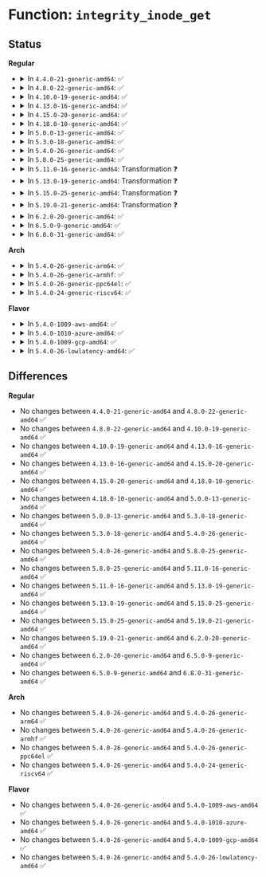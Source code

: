 # Function: <code>integrity_inode_get</code>

## Status
<b>Regular</b>
<ul>
<li>
<details>
<summary>In <code>4.4.0-21-generic-amd64</code>: ✅</summary>

```c
struct integrity_iint_cache * integrity_inode_get(struct inode * inode)
```

```json
{
  "name": "integrity_inode_get",
  "collision_type": "Unique Global",
  "inline_type": "No",
  "funcs": [
    {
      "addr": 18446744071582606032,
      "name": "integrity_inode_get",
      "external": true,
      "loc": "security/integrity/iint.c:92",
      "file": "security/integrity/iint.c",
      "inline": "seen, unknown",
      "caller_inline": [],
      "caller_func": [
        "security/integrity/ima/ima_main.c:process_measurement"
      ]
    }
  ],
  "symbols": [
    {
      "addr": 18446744071582606032,
      "name": "integrity_inode_get",
      "section": ".text",
      "bind": "STB_GLOBAL",
      "size": 179
    }
  ]
}
```
</details>
</li>
<li>
<details>
<summary>In <code>4.8.0-22-generic-amd64</code>: ✅</summary>

```c
struct integrity_iint_cache * integrity_inode_get(struct inode * inode)
```

```json
{
  "name": "integrity_inode_get",
  "collision_type": "Unique Global",
  "inline_type": "No",
  "funcs": [
    {
      "addr": 18446744071582851136,
      "name": "integrity_inode_get",
      "external": true,
      "loc": "security/integrity/iint.c:93",
      "file": "security/integrity/iint.c",
      "inline": "seen, unknown",
      "caller_inline": [],
      "caller_func": [
        "security/integrity/ima/ima_main.c:ima_post_path_mknod",
        "security/integrity/ima/ima_main.c:process_measurement"
      ]
    }
  ],
  "symbols": [
    {
      "addr": 18446744071582851136,
      "name": "integrity_inode_get",
      "section": ".text",
      "bind": "STB_GLOBAL",
      "size": 182
    }
  ]
}
```
</details>
</li>
<li>
<details>
<summary>In <code>4.10.0-19-generic-amd64</code>: ✅</summary>

```c
struct integrity_iint_cache * integrity_inode_get(struct inode * inode)
```

```json
{
  "name": "integrity_inode_get",
  "collision_type": "Unique Global",
  "inline_type": "No",
  "funcs": [
    {
      "addr": 18446744071582947168,
      "name": "integrity_inode_get",
      "external": true,
      "loc": "security/integrity/iint.c:93",
      "file": "security/integrity/iint.c",
      "inline": "seen, unknown",
      "caller_inline": [],
      "caller_func": [
        "security/integrity/ima/ima_main.c:ima_post_path_mknod",
        "security/integrity/ima/ima_main.c:process_measurement",
        "security/integrity/ima/ima_main.c:process_measurement",
        "security/integrity/ima/ima_main.c:process_measurement"
      ]
    }
  ],
  "symbols": [
    {
      "addr": 18446744071582947168,
      "name": "integrity_inode_get",
      "section": ".text",
      "bind": "STB_GLOBAL",
      "size": 182
    }
  ]
}
```
</details>
</li>
<li>
<details>
<summary>In <code>4.13.0-16-generic-amd64</code>: ✅</summary>

```c
struct integrity_iint_cache * integrity_inode_get(struct inode * inode)
```

```json
{
  "name": "integrity_inode_get",
  "collision_type": "Unique Global",
  "inline_type": "No",
  "funcs": [
    {
      "addr": 18446744071582997344,
      "name": "integrity_inode_get",
      "external": true,
      "loc": "security/integrity/iint.c:93",
      "file": "security/integrity/iint.c",
      "inline": "seen, unknown",
      "caller_inline": [],
      "caller_func": [
        "security/integrity/ima/ima_main.c:ima_post_path_mknod",
        "security/integrity/ima/ima_main.c:process_measurement",
        "security/integrity/ima/ima_main.c:process_measurement",
        "security/integrity/ima/ima_main.c:process_measurement"
      ]
    }
  ],
  "symbols": [
    {
      "addr": 18446744071582997344,
      "name": "integrity_inode_get",
      "section": ".text",
      "bind": "STB_GLOBAL",
      "size": 182
    }
  ]
}
```
</details>
</li>
<li>
<details>
<summary>In <code>4.15.0-20-generic-amd64</code>: ✅</summary>

```c
struct integrity_iint_cache * integrity_inode_get(struct inode * inode)
```

```json
{
  "name": "integrity_inode_get",
  "collision_type": "Unique Global",
  "inline_type": "No",
  "funcs": [
    {
      "addr": 18446744071583161424,
      "name": "integrity_inode_get",
      "external": true,
      "loc": "security/integrity/iint.c:93",
      "file": "security/integrity/iint.c",
      "inline": "seen, unknown",
      "caller_inline": [],
      "caller_func": [
        "security/integrity/ima/ima_main.c:ima_post_path_mknod",
        "security/integrity/ima/ima_main.c:process_measurement",
        "security/integrity/ima/ima_main.c:process_measurement",
        "security/integrity/ima/ima_main.c:process_measurement"
      ]
    }
  ],
  "symbols": [
    {
      "addr": 18446744071583161424,
      "name": "integrity_inode_get",
      "section": ".text",
      "bind": "STB_GLOBAL",
      "size": 182
    }
  ]
}
```
</details>
</li>
<li>
<details>
<summary>In <code>4.18.0-10-generic-amd64</code>: ✅</summary>

```c
struct integrity_iint_cache * integrity_inode_get(struct inode * inode)
```

```json
{
  "name": "integrity_inode_get",
  "collision_type": "Unique Global",
  "inline_type": "No",
  "funcs": [
    {
      "addr": 18446744071583366912,
      "name": "integrity_inode_get",
      "external": true,
      "loc": "security/integrity/iint.c:98",
      "file": "security/integrity/iint.c",
      "inline": "seen, unknown",
      "caller_inline": [],
      "caller_func": [
        "security/integrity/ima/ima_main.c:ima_post_path_mknod",
        "security/integrity/ima/ima_main.c:process_measurement",
        "security/integrity/ima/ima_main.c:process_measurement",
        "security/integrity/ima/ima_main.c:process_measurement",
        "security/integrity/ima/ima_main.c:process_measurement"
      ]
    }
  ],
  "symbols": [
    {
      "addr": 18446744071583366912,
      "name": "integrity_inode_get",
      "section": ".text",
      "bind": "STB_GLOBAL",
      "size": 182
    }
  ]
}
```
</details>
</li>
<li>
<details>
<summary>In <code>5.0.0-13-generic-amd64</code>: ✅</summary>

```c
struct integrity_iint_cache * integrity_inode_get(struct inode * inode)
```

```json
{
  "name": "integrity_inode_get",
  "collision_type": "Unique Global",
  "inline_type": "No",
  "funcs": [
    {
      "addr": 18446744071583485664,
      "name": "integrity_inode_get",
      "external": true,
      "loc": "security/integrity/iint.c:99",
      "file": "security/integrity/iint.c",
      "inline": "seen, unknown",
      "caller_inline": [],
      "caller_func": [
        "security/integrity/ima/ima_main.c:ima_post_path_mknod",
        "security/integrity/ima/ima_main.c:process_measurement",
        "security/integrity/ima/ima_main.c:process_measurement",
        "security/integrity/ima/ima_main.c:process_measurement"
      ]
    }
  ],
  "symbols": [
    {
      "addr": 18446744071583485664,
      "name": "integrity_inode_get",
      "section": ".text",
      "bind": "STB_GLOBAL",
      "size": 182
    }
  ]
}
```
</details>
</li>
<li>
<details>
<summary>In <code>5.3.0-18-generic-amd64</code>: ✅</summary>

```c
struct integrity_iint_cache * integrity_inode_get(struct inode * inode)
```

```json
{
  "name": "integrity_inode_get",
  "collision_type": "Unique Global",
  "inline_type": "No",
  "funcs": [
    {
      "addr": 18446744071583671760,
      "name": "integrity_inode_get",
      "external": true,
      "loc": "security/integrity/iint.c:95",
      "file": "security/integrity/iint.c",
      "inline": "seen, unknown",
      "caller_inline": [],
      "caller_func": [
        "security/integrity/ima/ima_main.c:ima_post_path_mknod",
        "security/integrity/ima/ima_main.c:ima_post_create_tmpfile",
        "security/integrity/ima/ima_main.c:process_measurement",
        "security/integrity/ima/ima_main.c:process_measurement",
        "security/integrity/ima/ima_main.c:process_measurement"
      ]
    }
  ],
  "symbols": [
    {
      "addr": 18446744071583671760,
      "name": "integrity_inode_get",
      "section": ".text",
      "bind": "STB_GLOBAL",
      "size": 190
    }
  ]
}
```
</details>
</li>
<li>
<details>
<summary>In <code>5.4.0-26-generic-amd64</code>: ✅</summary>

```c
struct integrity_iint_cache * integrity_inode_get(struct inode * inode)
```

```json
{
  "name": "integrity_inode_get",
  "collision_type": "Unique Global",
  "inline_type": "No",
  "funcs": [
    {
      "addr": 18446744071583778768,
      "name": "integrity_inode_get",
      "external": true,
      "loc": "security/integrity/iint.c:95",
      "file": "security/integrity/iint.c",
      "inline": "seen, unknown",
      "caller_inline": [],
      "caller_func": [
        "security/integrity/ima/ima_main.c:ima_post_path_mknod",
        "security/integrity/ima/ima_main.c:ima_post_create_tmpfile",
        "security/integrity/ima/ima_main.c:process_measurement",
        "security/integrity/ima/ima_main.c:process_measurement",
        "security/integrity/ima/ima_main.c:process_measurement"
      ]
    }
  ],
  "symbols": [
    {
      "addr": 18446744071583778768,
      "name": "integrity_inode_get",
      "section": ".text",
      "bind": "STB_GLOBAL",
      "size": 190
    }
  ]
}
```
</details>
</li>
<li>
<details>
<summary>In <code>5.8.0-25-generic-amd64</code>: ✅</summary>

```c
struct integrity_iint_cache * integrity_inode_get(struct inode * inode)
```

```json
{
  "name": "integrity_inode_get",
  "collision_type": "Unique Global",
  "inline_type": "No",
  "funcs": [
    {
      "addr": 18446744071584169312,
      "name": "integrity_inode_get",
      "external": true,
      "loc": "security/integrity/iint.c:95",
      "file": "security/integrity/iint.c",
      "inline": "seen, unknown",
      "caller_inline": [],
      "caller_func": [
        "security/integrity/ima/ima_main.c:ima_post_path_mknod",
        "security/integrity/ima/ima_main.c:ima_post_create_tmpfile",
        "security/integrity/ima/ima_main.c:process_measurement",
        "security/integrity/ima/ima_main.c:process_measurement",
        "security/integrity/ima/ima_main.c:process_measurement"
      ]
    }
  ],
  "symbols": [
    {
      "addr": 18446744071584169312,
      "name": "integrity_inode_get",
      "section": ".text",
      "bind": "STB_GLOBAL",
      "size": 190
    }
  ]
}
```
</details>
</li>
<li>
<details>
<summary>In <code>5.11.0-16-generic-amd64</code>: Transformation ❓</summary>

```c
struct integrity_iint_cache * integrity_inode_get(struct inode * inode)
```

```json
{
  "name": "integrity_inode_get",
  "collision_type": "Unique Global",
  "inline_type": "No",
  "funcs": [
    {
      "addr": 0,
      "name": "integrity_inode_get",
      "external": true,
      "loc": "security/integrity/iint.c:95",
      "file": "security/integrity/iint.c",
      "inline": "seen, unknown",
      "caller_inline": [],
      "caller_func": [
        "security/integrity/ima/ima_main.c:ima_post_path_mknod",
        "security/integrity/ima/ima_main.c:ima_post_create_tmpfile",
        "security/integrity/ima/ima_main.c:process_measurement",
        "security/integrity/ima/ima_main.c:process_measurement",
        "security/integrity/ima/ima_main.c:process_measurement"
      ]
    }
  ],
  "symbols": [
    {
      "addr": 18446744071591369167,
      "name": "integrity_inode_get.cold",
      "section": ".text",
      "bind": "STB_LOCAL",
      "size": 19
    },
    {
      "addr": 18446744071584288432,
      "name": "integrity_inode_get",
      "section": ".text",
      "bind": "STB_GLOBAL",
      "size": 204
    }
  ]
}
```
</details>
</li>
<li>
<details>
<summary>In <code>5.13.0-19-generic-amd64</code>: Transformation ❓</summary>

```c
struct integrity_iint_cache * integrity_inode_get(struct inode * inode)
```

```json
{
  "name": "integrity_inode_get",
  "collision_type": "Unique Global",
  "inline_type": "No",
  "funcs": [
    {
      "addr": 0,
      "name": "integrity_inode_get",
      "external": true,
      "loc": "security/integrity/iint.c:95",
      "file": "security/integrity/iint.c",
      "inline": "seen, unknown",
      "caller_inline": [],
      "caller_func": [
        "security/integrity/ima/ima_main.c:ima_post_path_mknod",
        "security/integrity/ima/ima_main.c:ima_post_create_tmpfile",
        "security/integrity/ima/ima_main.c:process_measurement",
        "security/integrity/ima/ima_main.c:process_measurement",
        "security/integrity/ima/ima_main.c:process_measurement",
        "security/integrity/ima/ima_main.c:process_measurement"
      ]
    }
  ],
  "symbols": [
    {
      "addr": 18446744071591311853,
      "name": "integrity_inode_get.cold",
      "section": ".text",
      "bind": "STB_LOCAL",
      "size": 19
    },
    {
      "addr": 18446744071584322272,
      "name": "integrity_inode_get",
      "section": ".text",
      "bind": "STB_GLOBAL",
      "size": 204
    }
  ]
}
```
</details>
</li>
<li>
<details>
<summary>In <code>5.15.0-25-generic-amd64</code>: Transformation ❓</summary>

```c
struct integrity_iint_cache * integrity_inode_get(struct inode * inode)
```

```json
{
  "name": "integrity_inode_get",
  "collision_type": "Unique Global",
  "inline_type": "No",
  "funcs": [
    {
      "addr": 0,
      "name": "integrity_inode_get",
      "external": true,
      "loc": "security/integrity/iint.c:95",
      "file": "security/integrity/iint.c",
      "inline": "seen, unknown",
      "caller_inline": [],
      "caller_func": [
        "security/integrity/ima/ima_main.c:ima_post_path_mknod",
        "security/integrity/ima/ima_main.c:ima_post_create_tmpfile",
        "security/integrity/ima/ima_main.c:process_measurement",
        "security/integrity/ima/ima_main.c:process_measurement",
        "security/integrity/ima/ima_main.c:process_measurement",
        "security/integrity/ima/ima_main.c:process_measurement"
      ]
    }
  ],
  "symbols": [
    {
      "addr": 18446744071592307670,
      "name": "integrity_inode_get.cold",
      "section": ".text",
      "bind": "STB_LOCAL",
      "size": 19
    },
    {
      "addr": 18446744071584709408,
      "name": "integrity_inode_get",
      "section": ".text",
      "bind": "STB_GLOBAL",
      "size": 204
    }
  ]
}
```
</details>
</li>
<li>
<details>
<summary>In <code>5.19.0-21-generic-amd64</code>: Transformation ❓</summary>

```c
struct integrity_iint_cache * integrity_inode_get(struct inode * inode)
```

```json
{
  "name": "integrity_inode_get",
  "collision_type": "Unique Global",
  "inline_type": "No",
  "funcs": [
    {
      "addr": 0,
      "name": "integrity_inode_get",
      "external": true,
      "loc": "security/integrity/iint.c:95",
      "file": "security/integrity/iint.c",
      "inline": "seen, unknown",
      "caller_inline": [],
      "caller_func": [
        "security/integrity/ima/ima_main.c:ima_post_path_mknod",
        "security/integrity/ima/ima_main.c:ima_post_create_tmpfile",
        "security/integrity/ima/ima_main.c:process_measurement",
        "security/integrity/ima/ima_main.c:process_measurement",
        "security/integrity/ima/ima_main.c:process_measurement",
        "security/integrity/ima/ima_main.c:process_measurement"
      ]
    }
  ],
  "symbols": [
    {
      "addr": 18446744071594089993,
      "name": "integrity_inode_get.cold",
      "section": ".text",
      "bind": "STB_LOCAL",
      "size": 19
    },
    {
      "addr": 18446744071585383104,
      "name": "integrity_inode_get",
      "section": ".text",
      "bind": "STB_GLOBAL",
      "size": 231
    }
  ]
}
```
</details>
</li>
<li>
<details>
<summary>In <code>6.2.0-20-generic-amd64</code>: ✅</summary>

```c
struct integrity_iint_cache * integrity_inode_get(struct inode * inode)
```

```json
{
  "name": "integrity_inode_get",
  "collision_type": "Unique Global",
  "inline_type": "No",
  "funcs": [
    {
      "addr": 18446744071586134736,
      "name": "integrity_inode_get",
      "external": true,
      "loc": "security/integrity/iint.c:95",
      "file": "security/integrity/iint.c",
      "inline": "seen, unknown",
      "caller_inline": [],
      "caller_func": [
        "security/integrity/ima/ima_main.c:ima_post_path_mknod",
        "security/integrity/ima/ima_main.c:ima_post_create_tmpfile",
        "security/integrity/ima/ima_main.c:process_measurement",
        "security/integrity/ima/ima_main.c:process_measurement",
        "security/integrity/ima/ima_main.c:process_measurement",
        "security/integrity/ima/ima_main.c:process_measurement"
      ]
    }
  ],
  "symbols": [
    {
      "addr": 18446744071586134736,
      "name": "integrity_inode_get",
      "section": ".text",
      "bind": "STB_GLOBAL",
      "size": 250
    }
  ]
}
```
</details>
</li>
<li>
<details>
<summary>In <code>6.5.0-9-generic-amd64</code>: ✅</summary>

```c
struct integrity_iint_cache * integrity_inode_get(struct inode * inode)
```

```json
{
  "name": "integrity_inode_get",
  "collision_type": "Unique Global",
  "inline_type": "No",
  "funcs": [
    {
      "addr": 18446744071586372592,
      "name": "integrity_inode_get",
      "external": true,
      "loc": "security/integrity/iint.c:93",
      "file": "security/integrity/iint.c",
      "inline": "seen, unknown",
      "caller_inline": [],
      "caller_func": [
        "security/integrity/ima/ima_main.c:ima_post_path_mknod",
        "security/integrity/ima/ima_main.c:ima_post_create_tmpfile",
        "security/integrity/ima/ima_main.c:process_measurement",
        "security/integrity/ima/ima_main.c:process_measurement",
        "security/integrity/ima/ima_main.c:process_measurement",
        "security/integrity/ima/ima_main.c:process_measurement"
      ]
    }
  ],
  "symbols": [
    {
      "addr": 18446744071586372592,
      "name": "integrity_inode_get",
      "section": ".text",
      "bind": "STB_GLOBAL",
      "size": 269
    }
  ]
}
```
</details>
</li>
<li>
<details>
<summary>In <code>6.8.0-31-generic-amd64</code>: ✅</summary>

```c
struct integrity_iint_cache * integrity_inode_get(struct inode * inode)
```

```json
{
  "name": "integrity_inode_get",
  "collision_type": "Unique Global",
  "inline_type": "No",
  "funcs": [
    {
      "addr": 18446744071586637104,
      "name": "integrity_inode_get",
      "external": true,
      "loc": "security/integrity/iint.c:124",
      "file": "security/integrity/iint.c",
      "inline": "seen, unknown",
      "caller_inline": [],
      "caller_func": [
        "security/integrity/ima/ima_main.c:ima_post_path_mknod",
        "security/integrity/ima/ima_main.c:ima_post_create_tmpfile",
        "security/integrity/ima/ima_main.c:process_measurement",
        "security/integrity/ima/ima_main.c:process_measurement",
        "security/integrity/ima/ima_main.c:process_measurement",
        "security/integrity/ima/ima_main.c:process_measurement"
      ]
    }
  ],
  "symbols": [
    {
      "addr": 18446744071586637104,
      "name": "integrity_inode_get",
      "section": ".text",
      "bind": "STB_GLOBAL",
      "size": 355
    }
  ]
}
```
</details>
</li>
</ul>
<b>Arch</b>
<ul>
<li>
<details>
<summary>In <code>5.4.0-26-generic-arm64</code>: ✅</summary>

```c
struct integrity_iint_cache * integrity_inode_get(struct inode * inode)
```

```json
{
  "name": "integrity_inode_get",
  "collision_type": "Unique Global",
  "inline_type": "No",
  "funcs": [
    {
      "addr": 18446603336495581024,
      "name": "integrity_inode_get",
      "external": true,
      "loc": "security/integrity/iint.c:95",
      "file": "security/integrity/iint.c",
      "inline": "seen, unknown",
      "caller_inline": [],
      "caller_func": [
        "security/integrity/ima/ima_main.c:ima_post_path_mknod",
        "security/integrity/ima/ima_main.c:ima_post_create_tmpfile",
        "security/integrity/ima/ima_main.c:process_measurement",
        "security/integrity/ima/ima_main.c:process_measurement",
        "security/integrity/ima/ima_main.c:process_measurement"
      ]
    }
  ],
  "symbols": [
    {
      "addr": 18446603336495581024,
      "name": "integrity_inode_get",
      "section": ".text",
      "bind": "STB_GLOBAL",
      "size": 296
    }
  ]
}
```
</details>
</li>
<li>
<details>
<summary>In <code>5.4.0-26-generic-armhf</code>: ✅</summary>

```c
struct integrity_iint_cache * integrity_inode_get(struct inode * inode)
```

```json
{
  "name": "integrity_inode_get",
  "collision_type": "Unique Global",
  "inline_type": "No",
  "funcs": [
    {
      "addr": 3228942696,
      "name": "integrity_inode_get",
      "external": true,
      "loc": "security/integrity/iint.c:95",
      "file": "security/integrity/iint.c",
      "inline": "seen, unknown",
      "caller_inline": [],
      "caller_func": [
        "security/integrity/ima/ima_main.c:ima_post_path_mknod",
        "security/integrity/ima/ima_main.c:ima_post_create_tmpfile",
        "security/integrity/ima/ima_main.c:process_measurement",
        "security/integrity/ima/ima_main.c:process_measurement",
        "security/integrity/ima/ima_main.c:process_measurement"
      ]
    }
  ],
  "symbols": [
    {
      "addr": 3228942696,
      "name": "integrity_inode_get",
      "section": ".text",
      "bind": "STB_GLOBAL",
      "size": 228
    }
  ]
}
```
</details>
</li>
<li>
<details>
<summary>In <code>5.4.0-26-generic-ppc64el</code>: ✅</summary>

```c
struct integrity_iint_cache * integrity_inode_get(struct inode * inode)
```

```json
{
  "name": "integrity_inode_get",
  "collision_type": "Unique Global",
  "inline_type": "No",
  "funcs": [
    {
      "addr": 13835058055289678912,
      "name": "integrity_inode_get",
      "external": true,
      "loc": "security/integrity/iint.c:95",
      "file": "security/integrity/iint.c",
      "inline": "seen, unknown",
      "caller_inline": [],
      "caller_func": [
        "security/integrity/ima/ima_main.c:ima_post_path_mknod",
        "security/integrity/ima/ima_main.c:ima_post_create_tmpfile",
        "security/integrity/ima/ima_main.c:process_measurement"
      ]
    }
  ],
  "symbols": [
    {
      "addr": 13835058055289678912,
      "name": "integrity_inode_get",
      "section": ".text",
      "bind": "STB_GLOBAL",
      "size": 320
    }
  ]
}
```
</details>
</li>
<li>
<details>
<summary>In <code>5.4.0-24-generic-riscv64</code>: ✅</summary>

```c
struct integrity_iint_cache * integrity_inode_get(struct inode * inode)
```

```json
{
  "name": "integrity_inode_get",
  "collision_type": "Unique Global",
  "inline_type": "No",
  "funcs": [
    {
      "addr": 18446743936274747298,
      "name": "integrity_inode_get",
      "external": true,
      "loc": "security/integrity/iint.c:95",
      "file": "security/integrity/iint.c",
      "inline": "seen, unknown",
      "caller_inline": [],
      "caller_func": [
        "security/integrity/ima/ima_main.c:ima_post_path_mknod",
        "security/integrity/ima/ima_main.c:ima_post_create_tmpfile",
        "security/integrity/ima/ima_main.c:process_measurement"
      ]
    }
  ],
  "symbols": [
    {
      "addr": 18446743936274747298,
      "name": "integrity_inode_get",
      "section": ".text",
      "bind": "STB_GLOBAL",
      "size": 204
    }
  ]
}
```
</details>
</li>
</ul>
<b>Flavor</b>
<ul>
<li>
<details>
<summary>In <code>5.4.0-1009-aws-amd64</code>: ✅</summary>

```c
struct integrity_iint_cache * integrity_inode_get(struct inode * inode)
```

```json
{
  "name": "integrity_inode_get",
  "collision_type": "Unique Global",
  "inline_type": "No",
  "funcs": [
    {
      "addr": 18446744071583747504,
      "name": "integrity_inode_get",
      "external": true,
      "loc": "security/integrity/iint.c:95",
      "file": "security/integrity/iint.c",
      "inline": "seen, unknown",
      "caller_inline": [],
      "caller_func": [
        "security/integrity/ima/ima_main.c:ima_post_path_mknod",
        "security/integrity/ima/ima_main.c:ima_post_create_tmpfile",
        "security/integrity/ima/ima_main.c:process_measurement",
        "security/integrity/ima/ima_main.c:process_measurement",
        "security/integrity/ima/ima_main.c:process_measurement"
      ]
    }
  ],
  "symbols": [
    {
      "addr": 18446744071583747504,
      "name": "integrity_inode_get",
      "section": ".text",
      "bind": "STB_GLOBAL",
      "size": 190
    }
  ]
}
```
</details>
</li>
<li>
<details>
<summary>In <code>5.4.0-1010-azure-amd64</code>: ✅</summary>

```c
struct integrity_iint_cache * integrity_inode_get(struct inode * inode)
```

```json
{
  "name": "integrity_inode_get",
  "collision_type": "Unique Global",
  "inline_type": "No",
  "funcs": [
    {
      "addr": 18446744071583684560,
      "name": "integrity_inode_get",
      "external": true,
      "loc": "security/integrity/iint.c:95",
      "file": "security/integrity/iint.c",
      "inline": "seen, unknown",
      "caller_inline": [],
      "caller_func": [
        "security/integrity/ima/ima_main.c:ima_post_path_mknod",
        "security/integrity/ima/ima_main.c:ima_post_create_tmpfile",
        "security/integrity/ima/ima_main.c:process_measurement",
        "security/integrity/ima/ima_main.c:process_measurement",
        "security/integrity/ima/ima_main.c:process_measurement"
      ]
    }
  ],
  "symbols": [
    {
      "addr": 18446744071583684560,
      "name": "integrity_inode_get",
      "section": ".text",
      "bind": "STB_GLOBAL",
      "size": 190
    }
  ]
}
```
</details>
</li>
<li>
<details>
<summary>In <code>5.4.0-1009-gcp-amd64</code>: ✅</summary>

```c
struct integrity_iint_cache * integrity_inode_get(struct inode * inode)
```

```json
{
  "name": "integrity_inode_get",
  "collision_type": "Unique Global",
  "inline_type": "No",
  "funcs": [
    {
      "addr": 18446744071583731280,
      "name": "integrity_inode_get",
      "external": true,
      "loc": "security/integrity/iint.c:95",
      "file": "security/integrity/iint.c",
      "inline": "seen, unknown",
      "caller_inline": [],
      "caller_func": [
        "security/integrity/ima/ima_main.c:ima_post_path_mknod",
        "security/integrity/ima/ima_main.c:ima_post_create_tmpfile",
        "security/integrity/ima/ima_main.c:process_measurement",
        "security/integrity/ima/ima_main.c:process_measurement",
        "security/integrity/ima/ima_main.c:process_measurement"
      ]
    }
  ],
  "symbols": [
    {
      "addr": 18446744071583731280,
      "name": "integrity_inode_get",
      "section": ".text",
      "bind": "STB_GLOBAL",
      "size": 190
    }
  ]
}
```
</details>
</li>
<li>
<details>
<summary>In <code>5.4.0-26-lowlatency-amd64</code>: ✅</summary>

```c
struct integrity_iint_cache * integrity_inode_get(struct inode * inode)
```

```json
{
  "name": "integrity_inode_get",
  "collision_type": "Unique Global",
  "inline_type": "No",
  "funcs": [
    {
      "addr": 18446744071583832128,
      "name": "integrity_inode_get",
      "external": true,
      "loc": "security/integrity/iint.c:95",
      "file": "security/integrity/iint.c",
      "inline": "seen, unknown",
      "caller_inline": [],
      "caller_func": [
        "security/integrity/ima/ima_main.c:ima_post_path_mknod",
        "security/integrity/ima/ima_main.c:ima_post_create_tmpfile",
        "security/integrity/ima/ima_main.c:process_measurement",
        "security/integrity/ima/ima_main.c:process_measurement",
        "security/integrity/ima/ima_main.c:process_measurement"
      ]
    }
  ],
  "symbols": [
    {
      "addr": 18446744071583832128,
      "name": "integrity_inode_get",
      "section": ".text",
      "bind": "STB_GLOBAL",
      "size": 195
    }
  ]
}
```
</details>
</li>
</ul>

## Differences
<b>Regular</b>
<ul>
<li>
No changes between <code>4.4.0-21-generic-amd64</code> and <code>4.8.0-22-generic-amd64</code> ✅
</li>
<li>
No changes between <code>4.8.0-22-generic-amd64</code> and <code>4.10.0-19-generic-amd64</code> ✅
</li>
<li>
No changes between <code>4.10.0-19-generic-amd64</code> and <code>4.13.0-16-generic-amd64</code> ✅
</li>
<li>
No changes between <code>4.13.0-16-generic-amd64</code> and <code>4.15.0-20-generic-amd64</code> ✅
</li>
<li>
No changes between <code>4.15.0-20-generic-amd64</code> and <code>4.18.0-10-generic-amd64</code> ✅
</li>
<li>
No changes between <code>4.18.0-10-generic-amd64</code> and <code>5.0.0-13-generic-amd64</code> ✅
</li>
<li>
No changes between <code>5.0.0-13-generic-amd64</code> and <code>5.3.0-18-generic-amd64</code> ✅
</li>
<li>
No changes between <code>5.3.0-18-generic-amd64</code> and <code>5.4.0-26-generic-amd64</code> ✅
</li>
<li>
No changes between <code>5.4.0-26-generic-amd64</code> and <code>5.8.0-25-generic-amd64</code> ✅
</li>
<li>
No changes between <code>5.8.0-25-generic-amd64</code> and <code>5.11.0-16-generic-amd64</code> ✅
</li>
<li>
No changes between <code>5.11.0-16-generic-amd64</code> and <code>5.13.0-19-generic-amd64</code> ✅
</li>
<li>
No changes between <code>5.13.0-19-generic-amd64</code> and <code>5.15.0-25-generic-amd64</code> ✅
</li>
<li>
No changes between <code>5.15.0-25-generic-amd64</code> and <code>5.19.0-21-generic-amd64</code> ✅
</li>
<li>
No changes between <code>5.19.0-21-generic-amd64</code> and <code>6.2.0-20-generic-amd64</code> ✅
</li>
<li>
No changes between <code>6.2.0-20-generic-amd64</code> and <code>6.5.0-9-generic-amd64</code> ✅
</li>
<li>
No changes between <code>6.5.0-9-generic-amd64</code> and <code>6.8.0-31-generic-amd64</code> ✅
</li>
</ul>
<b>Arch</b>
<ul>
<li>
No changes between <code>5.4.0-26-generic-amd64</code> and <code>5.4.0-26-generic-arm64</code> ✅
</li>
<li>
No changes between <code>5.4.0-26-generic-amd64</code> and <code>5.4.0-26-generic-armhf</code> ✅
</li>
<li>
No changes between <code>5.4.0-26-generic-amd64</code> and <code>5.4.0-26-generic-ppc64el</code> ✅
</li>
<li>
No changes between <code>5.4.0-26-generic-amd64</code> and <code>5.4.0-24-generic-riscv64</code> ✅
</li>
</ul>
<b>Flavor</b>
<ul>
<li>
No changes between <code>5.4.0-26-generic-amd64</code> and <code>5.4.0-1009-aws-amd64</code> ✅
</li>
<li>
No changes between <code>5.4.0-26-generic-amd64</code> and <code>5.4.0-1010-azure-amd64</code> ✅
</li>
<li>
No changes between <code>5.4.0-26-generic-amd64</code> and <code>5.4.0-1009-gcp-amd64</code> ✅
</li>
<li>
No changes between <code>5.4.0-26-generic-amd64</code> and <code>5.4.0-26-lowlatency-amd64</code> ✅
</li>
</ul>
